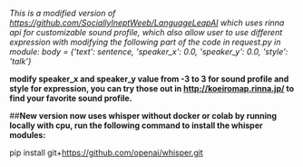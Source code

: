 *This is a modified version of https://github.com/SociallyIneptWeeb/LanguageLeapAI which uses rinna api for customizable sound profile, which also allow user to use different expression with modifying the following part of the code in request.py in module:
body = {'text': sentence, 'speaker_x': 0.0, 'speaker_y': 0.0, 'style': 'talk'}*

**modify speaker_x and speaker_y value from -3 to 3 for sound profile and style for expression, you can try those out in http://koeiromap.rinna.jp/ to find your favorite sound profile.**

##**New version now uses whisper without docker or colab by running locally with cpu, run the following command to install the whisper modules:**

pip install git+https://github.com/openai/whisper.git
